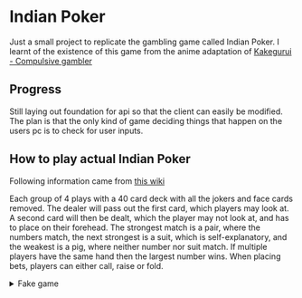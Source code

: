 # Indian Poker

Just a small project to replicate the gambling game called Indian Poker. I learnt of the existence of this game from the anime adaptation of [Kakegurui - Compulsive gambler](https://en.wikipedia.org/wiki/Kakegurui_%E2%80%93_Compulsive_Gambler)

## Progress

Still laying out foundation for api so that the client can easily be modified. The plan is that the only kind of game deciding things that happen on the users pc is to check for user inputs.

## How to play actual Indian Poker

Following information came from [this wiki](https://kakegurui.fandom.com/wiki/Indian_Poker)

Each group of 4 plays with a 40 card deck with all the jokers and face cards removed. The dealer will pass out the first card, which players may look at. A second card will then be dealt, which the player may not look at, and has to place on their forehead. The strongest match is a pair, where the numbers match, the next strongest is a suit, which is self-explanatory, and the weakest is a pig, where neither number nor suit match. If multiple players have the same hand then the largest number wins. When placing bets, players can either call, raise or fold.

<details>
        <summary>Fake game</summary>
        This game will be played with two players for the sake of being short, but in ordinary scenarios will be played with 4 players

        D = Dealer
        P1 = Player 1
        P2 = Player 2

        D issues two cards to P1 and P2
        Both players raise a card to their forehead
        P1 places a 5-D on their forehead
        P2 places a 4-S on their forehead
        Both players put down their card without seeing it
        P1 starts with a bet of $100
        P2 raises to $150
        P1 calls
        Both players reveal their cards
        P1 had a 5-D and a 2-H
        P2 had a 4-S and a 8-S
        P1 had a pig, so they loose
        P2 had a suit, so they win
</details> 
